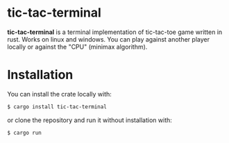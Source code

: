 # tic-tac-terminal

**tic-tac-terminal** is a terminal implementation of tic-tac-toe game written in rust. Works on linux and windows. You can play against another player locally or against the "CPU" (minimax algorithm).

# Installation

You can install the crate locally with:

```bash
$ cargo install tic-tac-terminal
```

or clone the repository and run it without installation with:

```bash
$ cargo run
```